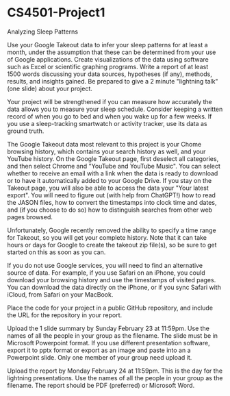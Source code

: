 # CS4501-Project1
Analyzing Sleep Patterns 

Use your Google Takeout data to infer your sleep patterns for at least a month, under the assumption that these can be determined from your use of Google applications.  Create visualizations of the data using software such as Excel or scientific graphing programs.  Write a report of at least 1500 words discussing your data sources, hypotheses (if any), methods, results, and insights gained.  Be prepared to give a 2 minute "lightning talk" (one slide) about your project.

Your project will be strengthened if you can measure how accurately the data allows you to measure your sleep schedule.  Consider keeping a written record of when you go to bed and when you wake up for a few weeks.  If you use a sleep-tracking smartwatch or activity tracker, use its data as ground truth.

The Google Takeout data most relevant to this project is your Chome browsing history, which contains your search history as well, and your YouTube history.  On the Google Takeout page, first deselect all categories, and then select Chrome and "YouTube and YouTube Music".  You can select whether to receive an email with a link when the data is ready to download or to have it automatically added to your Google Drive.  If you stay on the Takeout page, you will also be able to access the data your "Your latest export".  You will need to figure out (with help from ChatGPT!) how to read the JASON files,  how to convert the timestamps into clock time and dates, and (if you choose to do so) how to distinguish searches from other web pages browsed.

Unfortunately, Google recently removed the ability to specify a time range for Takeout, so you will get your complete history.  Note that it can take hours or days for Google to create the takeout zip file(s), so be sure to get started on this as soon as you can.

If you do not use Google services, you will need to find an alternative source of data.  For example, if you use Safari on an iPhone, you could download your browsing history and use the timestamps of visited pages.  You can download the data directly on the iPhone, or if you sync Safari with iCloud, from Safari on your MacBook.

Place the code for your project in a public GitHub repository, and include the URL for the repository in your report.

Upload the 1 slide summary by Sunday February 23 at 11:59pm.  Use the names of all the people in your group as the filename.  The slide must be in Microsoft Powerpoint format.  If you use different presentation software, export it to pptx format or export as an image and paste into an a Powerpoint slide.  Only one member of your group need upload it.

Upload the report by Monday February 24 at 11:59pm.  This is the day for the lightning presentations. Use the names of all the people in your group as the filename. The report should be PDF (preferred) or Microsoft Word.
